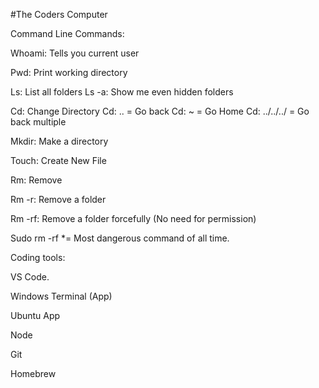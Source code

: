 #The Coders Computer

Command Line Commands:

Whoami: Tells you current user

Pwd: Print working directory

Ls: List all folders
	Ls -a: Show me even hidden folders
	
Cd: Change Directory
	Cd: .. = Go back
	Cd: ~ = Go Home
	Cd: ../../../ = Go back multiple
	
Mkdir: Make a directory

Touch: Create New File

Rm: Remove

Rm -r: Remove a folder

Rm -rf: Remove a folder forcefully (No need for permission)

Sudo rm -rf *= Most dangerous command of all time.

Coding tools:

VS Code.

Windows Terminal (App)

Ubuntu App

Node

Git

Homebrew
